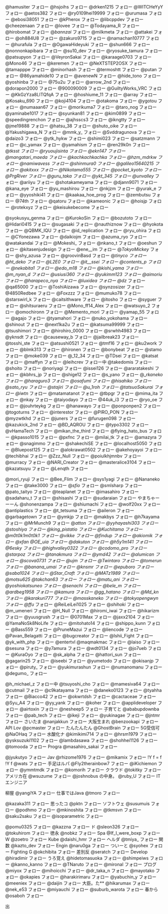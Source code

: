 @hamusiter
フォロー
@hsjoihs
フォロー
@drken1215
フォロー
@WITCHeYyY
フォロー
@aetos382
フォロー
@ry0109hei19999
フォロー
@urumasa
フォロー
@ebosi38051
フォロー
@kPherox
フォロー
@libcppdev
フォロー
@cheezenaan
フォロー
@lovee
フォロー
@Todayama_R
フォロー
@hirobomat
フォロー
@_bannzai_
フォロー
@milkmeta
フォロー
@attakei
フォロー
@oh884U8
フォロー
@zakuro9715
フォロー
@namachan10777
フォロー
@hurafula
フォロー
@OgawaHideyuki
フォロー
@shun666
フォロー
@nonnonkapibara
フォロー
@su10_dev
フォロー
@ryosuke_tamura
フォロー
@patsupyon
フォロー
@VeyronSakai
フォロー
@karaage0703
フォロー
@Mono46
フォロー
@keremen
フォロー
@NeXTSTEP2OSX
フォロー
@tamapppe
フォロー
@minorhash
フォロー
@termoshtt
フォロー
@putan
フォロー
@86yamahide10
フォロー
@avenewN
フォロー
@hide_tono
フォロー
@yoshinba
フォロー
@75u2u
フォロー
@arrow_2nd
フォロー
@dorapon2000
フォロー
@900090009
フォロー
@GuiltyWorks_VRC
フォロー
@KkGzYza8LITQfqA
フォロー
@hoshiume_11
フォロー
@array
フォロー
@Kosaku_690
フォロー
@koji4104
フォロー
@otakoma
フォロー
@ygotou
フォロー
@numaaan67
フォロー
@morikuma7
フォロー
@taro_nog
フォロー
@yaminabe1017
フォロー
@syunkan81
フォロー
@kim0899
フォロー
@speedingrenchon
フォロー
@ajhsscs3
フォロー
@ikngtty
フォロー
@jme19888
フォロー
@hatsu_38
フォロー
@shuto_oike
フォロー
@Yakushigawa_N
フォロー
@mmk_y_
フォロー
@Svddragunova
フォロー
@daizo3
フォロー
@ytk_hykw
フォロー
@shimi023
フォロー
@satzmann
フォロー
@c_yamax
フォロー
@yamahism
フォロー
@ren29k0n
フォロー
@_tksst
フォロー
@ryuoujisinta
フォロー
@ekn147
フォロー
@mangatari_maeda
フォロー
@kachkachkachka
フォロー
@hzm_mdrkw
フォロー
@namiwavess
フォロー
@shinmura0
フォロー
@galileo15640215
フォロー
@akitxxx
フォロー
@Nikotama555
フォロー
@pocket_kyoto
フォロー
@PrgRiver
フォロー
@guru_taka
フォロー
@ykt_345
フォロー
@unvalley_
フォロー
@ariiyu
フォロー
@shotakameyama
フォロー
@djann9071
フォロー
@kana_eye
フォロー
@yu_mashirou
フォロー
@nkjzm
フォロー
@yurak_e
フォロー
@yyoshiki41
フォロー
@kaakaa_hoe_prog
フォロー
@zembutsu
フォロー
@74th
フォロー
@qatoru
フォロー
@kameonic
フォロー
@hoisjp
フォロー
@rotekxyz
フォロー
@keisukebecome
フォロー



@syokusyu_genma
フォロー
@KurokoSin
フォロー
@bozutoto
フォロー
@Hidari0415
フォロー
@sugasaki
フォロー
@nauthiznow
フォロー
@hyokota
フォロー
@QBMK_IQU
フォロー
@id_replication
フォロー
@ryu_ohira
フォロー
@CYonezawa
フォロー
@daikiojm
フォロー
@azuma_ryo
フォロー
@watakandai
フォロー
@Mokeshi_
フォロー
@nkano_t
フォロー
@oeshun
フォロー
@kitasenjudesign
フォロー
@ene__im
フォロー
@_TokyoMickey_
フォロー
@shy_azusa
フォロー
@groovinBasd
フォロー
@_tinyco
フォロー
@ht_deko
フォロー
@L2E0
フォロー
@it__ssei
フォロー
@contents_p
フォロー
@nekobita1
フォロー
@edo_m18
フォロー
@kishi_yama
フォロー
@m_nyan_d
フォロー
@usiusi360
フォロー
@yukimm123
フォロー
@aimoriu
フォロー
@harapeco_nya
フォロー
@luxidea
フォロー
@dz_
フォロー
@qa65000
フォロー
@ToshiAizawa
フォロー
@synzosizer
フォロー
@4850Redbee
フォロー
@Foxzzz
フォロー
@mumuko78
フォロー
@starswirl_k
フォロー
@caitsithware
フォロー
@itosho
フォロー
@syguer
フォロー
@shitsuraeru
フォロー
@Mono_ff14_Alex
フォロー
@watsuyo_2
フォロー
@omochironn
フォロー
@Memento_mori
フォロー
@yamap_55
フォロー
@agajo
フォロー
@tyamahori
フォロー
@nuko_yokohama
フォロー
@shinout
フォロー
@next1ka2u
フォロー
@katsuma99999
フォロー
@tsushimori
フォロー
@hirohiro_0000
フォロー
@srwhh4983
フォロー
@yknsdt
フォロー
@causeway_b
フォロー
@jailbreak23
フォロー
@tosshi_ste
フォロー
@atsushi0521
フォロー
@tmf16
フォロー
@ku2work
フォロー
@blmk313
フォロー
@hironen
フォロー
@bonybeat
フォロー
@stamo
フォロー
@moke039
フォロー
@_12_34
フォロー
@TDsei
フォロー
@katsat
フォロー
@maffyn
フォロー
@leihcrev
フォロー中
@takedomis
フォロー
@shoito
フォロー
@noriyagi
フォロー
@issei126
フォロー
@araratakeshi
フォロー
@kbhrs_jp
フォロー
@shige12
フォロー
@s_yano
フォロー
@__rkaneko
フォロー
@haraguro3
フォロー
@osafumi
フォロー
@hisahiko
フォロー
@sato_ryu
フォロー
@stajiri
フォロー
@u_1roh
フォロー
@tatsuoSakurai
フォロー
@iwtn_
フォロー
@matamatanot
フォロー
@tbpgr
フォロー
@mima_ita
フォロー
@nkay
フォロー
@taiyodayo
フォロー
@44uk_i3
フォロー
@ryo_oe
フォロー
@jouhrteykg
フォロー
@hanawayo
フォロー
@ponponpen2
フォロー
@togoturns
フォロー
@interestor
フォロー
@PIRO_PON
フォロー
@myzwtkhd
フォロー
@juners
フォロー
@furugen098
フォロー
@kazukick_2nd
フォロー
@BD_AQROU
フォロー
@typo3302
フォロー
@vHamaTech
フォロー
@mikan_the_third
フォロー
@flying_hato_bus
フォロー
@kpasso1015
フォロー
@pxfnc
フォロー
@milai_tk
フォロー
@amazyra
フォロー
@snagimmo
フォロー
@shakechiSE
フォロー
@localhost5050
フォロー
@Bluepost125
フォロー
@alokrawat0502
フォロー
@akehoyayoi
フォロー
@techibhai
フォロー
@Zzz_Null
フォロー
@poiulkhjmnbv
フォロー
@murracy
フォロー
@NARI_Creator
フォロー
@masteralice3104
フォロー
@kazatsuyu
フォロー
@Lenqth
フォロー


@mori_ryuji
フォロー
@Bee_Flim
フォロー
@sys1yagi
フォロー
@Nananeko
フォロー
@take3000
フォロー
@_sfio_
フォロー
@smlsharp
フォロー
@pato_taityo
フォロー
@teaplanet
フォロー
@imasahiro
フォロー
@sadaharu_t
フォロー
@shisashi
フォロー
@sudaraian
フォロー
やまちゃーーーん
@shonenzampa
フォロー
@shiumachi
フォロー
@wolf20xx
フォロー
@antiplastics
フォロー
@t_tetsuma
フォロー
@aileron
フォロー
@garbagetown
フォロー
@ymkjp
フォロー
@makbys
フォロー
@h7kayama
フォロー
@MrMunch9
フォロー
@_atton
フォロー
@yyhayashi303
フォロー
@stoshiya
フォロー
@king_pistatio
フォロー
@Kuchitama
フォロー
@m0t0k1m0t0k1
フォロー
@vikke
フォロー
@findup
フォロー
@akiomik
フォロー
@xfan
@OE_uia
フォロー
@dakuton
フォロー
@h5y1m141
フォロー
@6esky
フォロー
@highvalley0322
フォロー
@codomo_pro
フォロー
@starpoz
フォロー
@tanakmura
フォロー
@ymd42
フォロー
@alumican
フォロー
@scova0731
フォロー
@ujm
フォロー
@Twintaro
フォロー
@tomerun
フォロー
@banana_umai
フォロー
@knsmr
フォロー
@epuboro
フォロー
@saba1024
フォロー
@Star_Craft
フォロー
@MATz1989
フォロー
@motsu625
@takchan63
フォロー
フォロー
@matu_ani
フォロー
@yoshiokatsuneo
フォロー
@senachi
フォロー
@bele_m
フォロー
@ardbeg1958
フォロー
@kamura
フォロー
@gg_hatano
フォロー
@Md_kn
フォロー
@karakuri777
フォロー
@masskaneko
フォロー
@tokyopengwyn
フォロー
@ffu_
フォロー
@ReiLeiLei1025
フォロー
@_shihoki_
フォロー
@m_umeneri
フォロー
@H_Null
フォロー
@hiromi_iwai
フォロー
@hikarizm
フォロー
@yuusgrush
フォロー
@0701Max
フォロー
@jaxx2104
フォロー
@YamaNoSk8NoLife
フォロー
@mitohato14
フォロー
@shippo_kunn
フォロー
@Bass559
フォロー
@PruneMazui
フォロー
@liencode
フォロー
@Pavan_Belagatti
フォロー
@bugcreator
フォロー
@Ishii_Fight
フォロー
@yk_with_php
フォロー
@entertvl
@maqmakmac
フォロー
@laiso
フォロー
@sesuna
フォロー
@y7amura
フォロー
@wdt0134
フォロー
@jo7ueb
フォロー
@KuraOyo
フォロー
@sk_alpha
フォロー
@hattori_sun
フォロー
@gagarin25
フォロー
@iseebi
フォロー
@yumetodo
フォロー
@okisanjp
フォロー
@piruty_
フォロー
@yukimurashun
フォロー
@numanomanu
フォロー
@degumo_
フォロー






@h_michael_z
フォロー中
@tsuyoshi_cho
フォロー
@mamesiva64
フォロー
@cutmail
フォロー
@c9katayama
フォロー
@daneko0123
フォロー
@tyahha
フォロー
@Biacco42
フォロー
@okwrtdsh
フォロー
@cactaceae
フォロー
@Syu_A4
フォロー
@yy_yank
フォロー
@koher
フォロー
@applideveloper
フォロー
@airtoxin
フォロー
@nesheep5
フォロー
子育てと
@ababupdownba
フォロー
@pab_tech
フォロー
@ikeji
フォロー
@yukinagae
フォロー
@jntmr
フォロー
さいたま
@nanjakkun
フォロー
大阪生まれ
@benzookapi
フォロー
API Lov
@pcmaster
フォロー
たんたんたん
@GhostBrain
フォロー
5G受信可
@NaOHaq
フォロー
水酸化ナ
@kimikimi714
フォロー
@hrsm1979
フォロー
@ysksuzuki1102
フォロー
@lambdasawa
フォロー
@shohhei1126
フォロー
@tomooda
フォロー
Progra
@masahiro_sakai
フォロー

@jyukutyo
フォロー
Jav
@rhizome1976
フォロー
@mikamix
フォロー
!Y f = f !Y f
@wats
フォロー
手足はルパ
@Fly2therainbow7
フォロー
@iKichiemon
フォロー
@ymmtmdk
フォロー
@komorih
フォロー
クラウド
@tokitky
フォロー
アメリカ在
@wsuzume
フォロー
@joshnobus
 の中身。
 @ruby_U
フォロー
ITエンジニア

柳屋
@yangiYA
フォロー
仕事ではJava
@tmoro
フォロー

@kazaka311
フォロー
思ったコ
@pktn
フォロー
ソフトウェ
@susumuis
フォロー
@podhmo
フォロー
@mkinoshita
フォロー
@tkmsvn
フォロー
@saku2saku
フォロー
@isoparametric
フォロー

@pomu0325
フォロー
@kazzna
フォロー
ド
@sleon326
フォロー
@tokuhirom
フォロー
徳永
@nobkz
フォロー
Spa
@If_I_were_boxp
フォロー
W
@zoetro
フォロー
Kube
@daishi_hmr
フォロー
ヘルダ
@tmiya_
フォロー
関数
@kazto_dev
フォロー
Engin
@naru0ga
フォロー
ついーと
@syohex
フォロー
Fighting G
@okchibita
フォロー
差別反
@seratch
フォロー
Develop
@hiradimir
フォロー
うろ覚え
@hidetomasuoka
フォロー
@shimpeiws
フォロー
@kanno_kanno
フォロー
@TNaruto
フォロー
@mironal
フォロー
プログ
@miyox
フォロー
@mihoicchi
フォロー
@dr_taka_n
フォロー
@mayotako
フォロー
@okapies
フォロー
@harakirimaru
フォロー
@yabuchin_y
フォロー
@meeniex
フォロー
@daijin
フォロー
大臣。た**
@hikarumax
フォロー
@nek_e53
フォロー
@miyauchi
フォロー
@suburb_warota
フォロー
春から
@osaboh
フォロー


出
